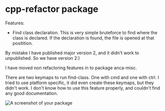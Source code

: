# cpp-refactor package

Features:
* Find class declaration. This is very simple bruteforce to find where the class is declared. If the declaration is found, the file is opened at that positition.

By mistake I have published major version 2, and it didn't work to unpublished. So we have version 2:)

I have moved non refactoring features in to package anca-misc.

There are two keymaps to run find-class. One with cmd and one with ctrl. I tried to use platform specific, it did even create these keymaps, but they didn't work. I don't know how to use this feature properly, and couldn't find any good documentation.

![A screenshot of your package](https://f.cloud.github.com/assets/69169/2290250/c35d867a-a017-11e3-86be-cd7c5bf3ff9b.gif)
